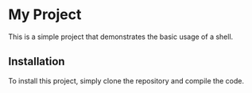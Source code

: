 # My Project

This is a simple project that demonstrates the basic usage of a shell.

## Installation

To install this project, simply clone the repository and compile the code.
